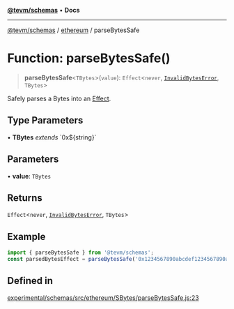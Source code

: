 [**@tevm/schemas**](../../README.md) • **Docs**

***

[@tevm/schemas](../../modules.md) / [ethereum](../README.md) / parseBytesSafe

# Function: parseBytesSafe()

> **parseBytesSafe**\<`TBytes`\>(`value`): `Effect`\<`never`, [`InvalidBytesError`](../classes/InvalidBytesError.md), `TBytes`\>

Safely parses a Bytes into an [Effect](https://www.effect.website/docs/essentials/effect-type).

## Type Parameters

• **TBytes** *extends* \`0x$\{string\}\`

## Parameters

• **value**: `TBytes`

## Returns

`Effect`\<`never`, [`InvalidBytesError`](../classes/InvalidBytesError.md), `TBytes`\>

## Example

```javascript
import { parseBytesSafe } from '@tevm/schemas';
const parsedBytesEffect = parseBytesSafe('0x1234567890abcdef1234567890abcdef12345678');
```

## Defined in

[experimental/schemas/src/ethereum/SBytes/parseBytesSafe.js:23](https://github.com/evmts/tevm-monorepo/blob/main/experimental/schemas/src/ethereum/SBytes/parseBytesSafe.js#L23)
